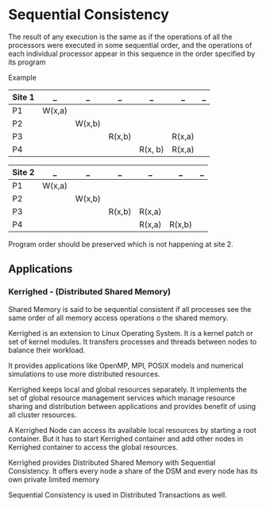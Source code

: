 # Sequential Consistency

The result of any execution is the same as if the operations of all the processors were executed in some sequential order, and the operations of each individual processor appear in this sequence in the order specified by its program

Example

| Site 1 | \_ | \_ | \_ | \_ | \_ | \_ |
|---|---|---|---|---|---|---|
|P1|W(x,a)| | | | | |
|P2| |W(x,b)| | | | |
|P3| | |R(x,b)| |R(x,a)| |
|P4| | | |R(x, b)|R(x,a)| |

| Site 2 | \_ | \_ | \_ | \_ | \_ | \_ |
|---|---|---|---|---|---|---|
|P1|W(x,a)| | | | | |
|P2| |W(x,b)| | | | |
|P3| | |R(x,b)|R(x,a)| |
|P4| | | |R(x,a)|R(x,b)| |

Program order should be preserved which is not happening at site 2.

## Applications

### Kerrighed - (Distributed Shared Memory)

Shared Memory is said to be sequential consistent if all processes see the same order of all memory access operations o the shared memory.

Kerrighed is an extension to Linux Operating System. It is a kernel patch or set of kernel modules. It transfers processes and threads between nodes to balance their workload.

It provides applications like OpenMP, MPI, POSIX models and numerical simulations to use more distributed resources.

Kerrighed keeps local and global resources separately.
It implements the set of global resource management services which manage resource sharing and distribution between applications and provides benefit of using all cluster resources.

A Kerrighed Node can access its available local resources by starting a root container. But it has to start Kerrighed container and add other nodes in Kerrighed container to access the global resources.

Kerrighed provides Distributed Shared Memory with Sequential Consistency. It offers every node a share of the DSM and every node has its own private limited memory

Sequential Consistency is used in Distributed Transactions as well.
